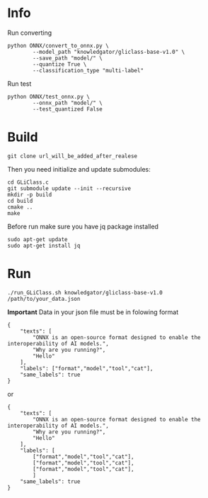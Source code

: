 # Info
Run converting
```
python ONNX/convert_to_onnx.py \
        --model_path "knowledgator/gliclass-base-v1.0" \
        --save_path "model/" \
        --quantize True \
        --classification_type "multi-label"
```

Run test
```
python ONNX/test_onnx.py \
        --onnx_path "model/" \
        --test_quantized False
```

# Build
```
git clone url_will_be_added_after_realese
```

Then you need initialize and update submodules:
```
cd GLiClass.c
git submodule update --init --recursive
mkdir -p build
cd build
cmake ..
make
```
Before run make sure you have jq package installed 
```
sudo apt-get update
sudo apt-get install jq
```

# Run 
```
./run_GLiClass.sh knowledgator/gliclass-base-v1.0 /path/to/your_data.json
```
**Important** Data in your json file must be in folowing format
```
{
    "texts": [
        "ONNX is an open-source format designed to enable the interoperability of AI models.",
        "Why are you running?",
        "Hello"
    ],
    "labels": ["format","model","tool","cat"],
    "same_labels": true
}
```
or
```
{
    "texts": [
        "ONNX is an open-source format designed to enable the interoperability of AI models.",
        "Why are you running?",
        "Hello"
    ],
    "labels": [
        ["format","model","tool","cat"],
        ["format","model","tool","cat"],
        ["format","model","tool","cat"],
        ]
    "same_labels": true
}
```
